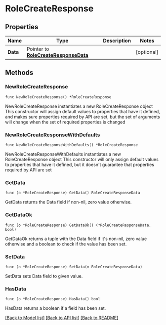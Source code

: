 # RoleCreateResponse

## Properties

Name | Type | Description | Notes
------------ | ------------- | ------------- | -------------
**Data** | Pointer to [**RoleCreateResponseData**](RoleCreateResponseData.md) |  | [optional] 

## Methods

### NewRoleCreateResponse

`func NewRoleCreateResponse() *RoleCreateResponse`

NewRoleCreateResponse instantiates a new RoleCreateResponse object
This constructor will assign default values to properties that have it defined,
and makes sure properties required by API are set, but the set of arguments
will change when the set of required properties is changed

### NewRoleCreateResponseWithDefaults

`func NewRoleCreateResponseWithDefaults() *RoleCreateResponse`

NewRoleCreateResponseWithDefaults instantiates a new RoleCreateResponse object
This constructor will only assign default values to properties that have it defined,
but it doesn't guarantee that properties required by API are set

### GetData

`func (o *RoleCreateResponse) GetData() RoleCreateResponseData`

GetData returns the Data field if non-nil, zero value otherwise.

### GetDataOk

`func (o *RoleCreateResponse) GetDataOk() (*RoleCreateResponseData, bool)`

GetDataOk returns a tuple with the Data field if it's non-nil, zero value otherwise
and a boolean to check if the value has been set.

### SetData

`func (o *RoleCreateResponse) SetData(v RoleCreateResponseData)`

SetData sets Data field to given value.

### HasData

`func (o *RoleCreateResponse) HasData() bool`

HasData returns a boolean if a field has been set.


[[Back to Model list]](../README.md#documentation-for-models) [[Back to API list]](../README.md#documentation-for-api-endpoints) [[Back to README]](../README.md)


